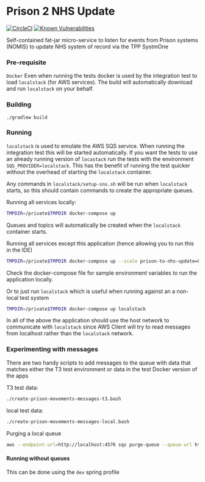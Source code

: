 # Prison 2 NHS Update

[![CircleCI](https://circleci.com/gh/ministryofjustice/prison-to-nhs-update/tree/main.svg?style=svg)](https://circleci.com/gh/ministryofjustice/prison-to-nhs-update)
[![Known Vulnerabilities](https://snyk.io/test/github/ministryofjustice/prison-to-nhs-update/badge.svg)](https://snyk.io/test/github/ministryofjustice/prison-to-nhs-update)


Self-contained fat-jar micro-service to listen for events from Prison systems (NOMIS) to update NHS system of record via the TPP SystmOne

### Pre-requisite

`Docker` Even when running the tests docker is used by the integration test to load `localstack` (for AWS services). The build will automatically download and run `localstack` on your behalf.

### Building

```./gradlew build```

### Running

`localstack` is used to emulate the AWS SQS service. When running the integration test this will be started automatically. If you want the tests to use an already running version of `locastack` run the tests with the environment `SQS_PROVIDER=localstack`. This has the benefit of running the test quicker without the overhead of starting the `localstack` container.

Any commands in `localstack/setup-sns.sh` will be run when `localstack` starts, so this should contain commands to create the appropriate queues.

Running all services locally:
```bash
TMPDIR=/private$TMPDIR docker-compose up 
```
Queues and topics will automatically be created when the `localstack` container starts.

Running all services except this application (hence allowing you to run this in the IDE)

```bash
TMPDIR=/private$TMPDIR docker-compose up --scale prison-to-nhs-update=0 
```

Check the docker-compose file for sample environment variables to run the application locally.

Or to just run `localstack` which is useful when running against an a non-local test system

```bash
TMPDIR=/private$TMPDIR docker-compose up localstack 
```

In all of the above the application should use the host network to communicate with `localstack` since AWS Client will try to read messages from localhost rather than the `localstack` network.
### Experimenting with messages

There are two handy scripts to add messages to the queue with data that matches either the T3 test environment or data in the test Docker version of the apps

T3 test data:
```bash
./create-prison-movements-messages-t3.bash 
```
local test data:
```bash
./create-prison-movements-messages-local.bash 
```

Purging a local queue
```bash
aws --endpoint-url=http://localhost:4576 sqs purge-queue --queue-url http://localhost:4576/queue/prison_to_nhs_queue
```

#### Running without queues
This can be done using the `dev` spring profile

